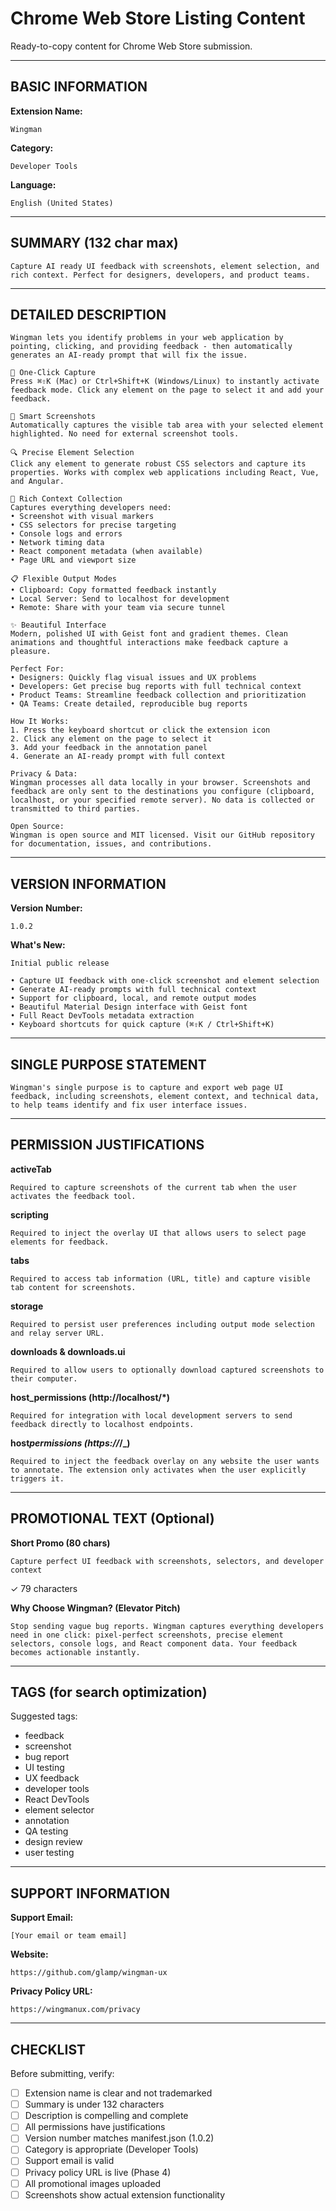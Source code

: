 # Chrome Web Store Listing Content

Ready-to-copy content for Chrome Web Store submission.

---

## BASIC INFORMATION

**Extension Name:**

```
Wingman
```

**Category:**

```
Developer Tools
```

**Language:**

```
English (United States)
```

---

## SUMMARY (132 char max)

```
Capture AI ready UI feedback with screenshots, element selection, and rich context. Perfect for designers, developers, and product teams.
```

---

## DETAILED DESCRIPTION

```
Wingman lets you identify problems in your web application by pointing, clicking, and providing feedback - then automatically generates an AI-ready prompt that will fix the issue.

🎯 One-Click Capture
Press ⌘⇧K (Mac) or Ctrl+Shift+K (Windows/Linux) to instantly activate feedback mode. Click any element on the page to select it and add your feedback.

📸 Smart Screenshots
Automatically captures the visible tab area with your selected element highlighted. No need for external screenshot tools.

🔍 Precise Element Selection
Click any element to generate robust CSS selectors and capture its properties. Works with complex web applications including React, Vue, and Angular.

📝 Rich Context Collection
Captures everything developers need:
• Screenshot with visual markers
• CSS selectors for precise targeting
• Console logs and errors
• Network timing data
• React component metadata (when available)
• Page URL and viewport size

📋 Flexible Output Modes
• Clipboard: Copy formatted feedback instantly
• Local Server: Send to localhost for development
• Remote: Share with your team via secure tunnel

✨ Beautiful Interface
Modern, polished UI with Geist font and gradient themes. Clean animations and thoughtful interactions make feedback capture a pleasure.

Perfect For:
• Designers: Quickly flag visual issues and UX problems
• Developers: Get precise bug reports with full technical context
• Product Teams: Streamline feedback collection and prioritization
• QA Teams: Create detailed, reproducible bug reports

How It Works:
1. Press the keyboard shortcut or click the extension icon
2. Click any element on the page to select it
3. Add your feedback in the annotation panel
4. Generate an AI-ready prompt with full context

Privacy & Data:
Wingman processes all data locally in your browser. Screenshots and feedback are only sent to the destinations you configure (clipboard, localhost, or your specified remote server). No data is collected or transmitted to third parties.

Open Source:
Wingman is open source and MIT licensed. Visit our GitHub repository for documentation, issues, and contributions.
```

---

## VERSION INFORMATION

**Version Number:**

```
1.0.2
```

**What's New:**

```
Initial public release

• Capture UI feedback with one-click screenshot and element selection
• Generate AI-ready prompts with full technical context
• Support for clipboard, local, and remote output modes
• Beautiful Material Design interface with Geist font
• Full React DevTools metadata extraction
• Keyboard shortcuts for quick capture (⌘⇧K / Ctrl+Shift+K)
```

---

## SINGLE PURPOSE STATEMENT

```
Wingman's single purpose is to capture and export web page UI feedback, including screenshots, element context, and technical data, to help teams identify and fix user interface issues.
```

---

## PERMISSION JUSTIFICATIONS

**activeTab**

```
Required to capture screenshots of the current tab when the user activates the feedback tool.
```

**scripting**

```
Required to inject the overlay UI that allows users to select page elements for feedback.
```

**tabs**

```
Required to access tab information (URL, title) and capture visible tab content for screenshots.
```

**storage**

```
Required to persist user preferences including output mode selection and relay server URL.
```

**downloads & downloads.ui**

```
Required to allow users to optionally download captured screenshots to their computer.
```

**host_permissions (http://localhost/\*)**

```
Required for integration with local development servers to send feedback directly to localhost endpoints.
```

**host*permissions (https://*/\_)**

```
Required to inject the feedback overlay on any website the user wants to annotate. The extension only activates when the user explicitly triggers it.
```

---

## PROMOTIONAL TEXT (Optional)

**Short Promo (80 chars)**

```
Capture perfect UI feedback with screenshots, selectors, and developer context
```

✓ 79 characters

**Why Choose Wingman? (Elevator Pitch)**

```
Stop sending vague bug reports. Wingman captures everything developers need in one click: pixel-perfect screenshots, precise element selectors, console logs, and React component data. Your feedback becomes actionable instantly.
```

---

## TAGS (for search optimization)

Suggested tags:

- feedback
- screenshot
- bug report
- UI testing
- UX feedback
- developer tools
- React DevTools
- element selector
- annotation
- QA testing
- design review
- user testing

---

## SUPPORT INFORMATION

**Support Email:**

```
[Your email or team email]
```

**Website:**

```
https://github.com/glamp/wingman-ux
```

**Privacy Policy URL:**

```
https://wingmanux.com/privacy
```

---

## CHECKLIST

Before submitting, verify:

- [ ] Extension name is clear and not trademarked
- [ ] Summary is under 132 characters
- [ ] Description is compelling and complete
- [ ] All permissions have justifications
- [ ] Version number matches manifest.json (1.0.2)
- [ ] Category is appropriate (Developer Tools)
- [ ] Support email is valid
- [ ] Privacy policy URL is live (Phase 4)
- [ ] All promotional images uploaded
- [ ] Screenshots show actual extension functionality

